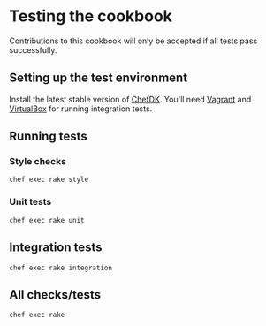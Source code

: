 # Testing the cookbook

Contributions to this cookbook will only be accepted if all tests pass successfully.

## Setting up the test environment

Install the latest stable version of [ChefDK](https://downloads.chef.io/chef-dk/). You'll need [Vagrant](http://www.vagrantup.com/downloads.html) and [VirtualBox](https://www.virtualbox.org/wiki/Downloads) for running integration tests.

## Running tests

### Style checks

`chef exec rake style`

### Unit tests

`chef exec rake unit`

## Integration tests

`chef exec rake integration`

## All checks/tests

`chef exec rake`
